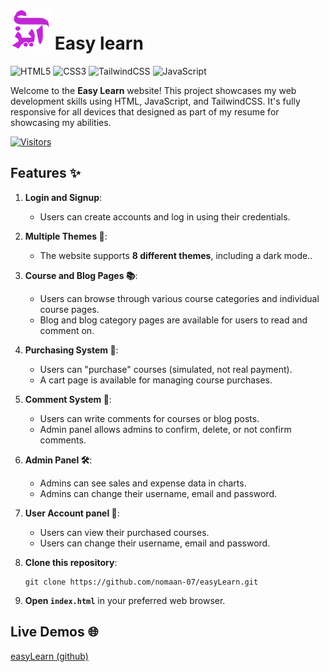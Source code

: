 # ![Logo](images/favIcons/fuchsia-favicon-64x64.png) Easy learn

![HTML5](https://img.shields.io/badge/HTML5-E34F26?style=for-the-badge&logo=html5&logoColor=white)
![CSS3](https://img.shields.io/badge/CSS3-1572B6?style=for-the-badge&logo=css3&logoColor=white)
![TailwindCSS](https://img.shields.io/badge/tailwindcss-%2338B2AC.svg?style=for-the-badge&logo=tailwind-css&logoColor=white)
![JavaScript](https://img.shields.io/badge/JavaScript-323330?style=for-the-badge&logo=javascript&logoColor=F7DF1E)

Welcome to the **Easy Learn** website! This project showcases my web development skills using HTML, JavaScript, and TailwindCSS. It's fully responsive for all devices that designed as part of my resume for showcasing my abilities.

[![Visitors](https://api.visitorbadge.io/api/visitors?path=https%3A%2F%2Fgithub.com%2Fnomaan-07%2FeasyLearn&labelColor=%230f172a&countColor=%23059669)](https://visitorbadge.io/status?path=https%3A%2F%2Fgithub.com%2Fnomaan-07%2FeasyLearn)

## Features ✨

1. **Login and Signup**:

   - Users can create accounts and log in using their credentials.

2. **Multiple Themes 🎨**:

   - The website supports **8 different themes**, including a dark mode..

3. **Course and Blog Pages 📚**:

   - Users can browse through various course categories and individual course pages.
   - Blog and blog category pages are available for users to read and comment on.

4. **Purchasing System 🛒**:

   - Users can "purchase" courses (simulated, not real payment).
   - A cart page is available for managing course purchases.

5. **Comment System 💬**:

   - Users can write comments for courses or blog posts.
   - Admin panel allows admins to confirm, delete, or not confirm comments.

6. **Admin Panel 🛠️**:

   - Admins can see sales and expense data in charts.
   - Admins can change their username, email and password.

7. **User Account panel 👤**:

   - Users can view their purchased courses.
   - Users can change their username, email and password.

8. **Clone this repository**:

   ```
   git clone https://github.com/nomaan-07/easyLearn.git
   ```

9. **Open `index.html`** in your preferred web browser.

## Live Demos 🌐

[easyLearn (github)](https://nomaan-07.github.io/easyLearn)
